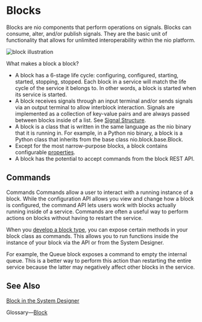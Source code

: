 # Blocks

Blocks are nio components that perform operations on signals. Blocks can consume, alter, and/or publish signals. They are the basic unit of functionality that allows for unlimited interoperability within the nio platform.

![block illustration](/img/intro-blocks.png)

What makes a block a block?
- A block has a 6-stage life cycle: configuring, configured, starting, started, stopping, stopped. Each block in a service will match the life cycle of the service it belongs to. In other words, a block is started when its service is started.
- A block receives signals through an input terminal and/or sends signals via an output terminal to allow interblock interaction. Signals are implemented as a collection of key-value pairs and are always passed between blocks inside of a list. See [Signal Structure](/services/service-design-patterns/signal-structure.md).
- A block is a class that is written in the same language as the nio binary that it is running in. For example, in a Python nio binary, a block is a Python class that inherits from the base class nio.block.base.Block.
- Except for the most narrow-purpose blocks, a block contains configurable [properties](/blocks/properties.md).
- A block has the potential to accept commands from the block REST API.

## Commands
Commands
Commands allow a user to interact with a running instance of a block. While the configuration API allows you view and change how a block is configured, the command API lets users work with blocks actually running inside of a service. Commands are often a useful way to perform actions on blocks without having to restart the service.

When you [develop a block type](/blocks/block-development/README.md), you can expose certain methods in your block class as commands. This allows you to run functions inside the instance of your block via the API or from the System Designer.

For example, the Queue block exposes a command to empty the internal queue. This is a better way to perform this action than restarting the entire service because the latter may negatively affect other blocks in the service.

## See Also
[Block in the System Designer](/system-designer/designer-tasks.html#blocks)

Glossary—[Block](/glossary#block)
